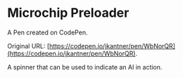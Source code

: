 # Microchip Preloader

A Pen created on CodePen.

Original URL: [https://codepen.io/jkantner/pen/WbNorQR](https://codepen.io/jkantner/pen/WbNorQR).

A spinner that can be used to indicate an AI in action.